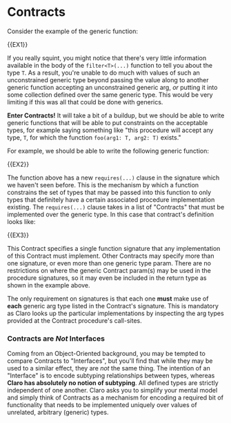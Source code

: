 # Contracts

Consider the example of the generic function:

{{EX1}}

If you really squint, you might notice that there's very little information available in the body of the
`filter<T>(...)` function to tell you about the type `T`. As a result, you're unable to do much with values of such an
unconstrained generic type beyond passing the value along to another generic function accepting an unconstrained generic
arg, *or* putting it into some collection defined over the same generic type. This would be very limiting if this was
all that could be done with generics.

__Enter Contracts!__ It will take a bit of a buildup, but we should be able to write generic functions that will be able
to put constraints on the acceptable types, for example saying something like "this procedure will accept any type, `T`,
for which the function `foo(arg1: T, arg2: T)` exists."

For example, we should be able to write the following generic function:

{{EX2}}

The function above has a new `requires(...)` clause in the signature which we haven't seen before. This is the mechanism
by which a function constrains the set of types that may be passed into this function to only types that definitely have
a certain associated procedure implementation existing. The `requires(...)` clause takes in a list of "Contracts" that
must be implemented over the generic type. In this case that contract's definition looks like:

{{EX3}}

This Contract specifies a single function signature that any implementation of this Contract must implement. Other
Contracts may specify more than one signature, or even more than one generic type param. There are no restrictions on
where the generic Contract param(s) may be used in the procedure signatures, so it may even be included in the return
type as shown in the example above.

The only requirement on signatures is that each one __must__ make use of __each__ generic arg type listed in the
Contract's signature. This is mandatory as Claro looks up the particular implementations by inspecting the arg types
provided at the Contract procedure's call-sites.

### Contracts are *Not* Interfaces

Coming from an Object-Oriented background, you may be tempted to compare Contracts to "Interfaces", but you'll find that
while they may be used to a similar effect, they are *not* the same thing. The intention of an "Interface" is to encode
subtyping relationships between types, whereas __Claro has absolutely no notion of subtyping__. All defined types are
strictly independent of one another. Claro asks you to simplify your mental model and simply think of Contracts as a
mechanism for encoding a required bit of functionality that needs to be implemented uniquely over values of unrelated,
arbitrary (generic) types.